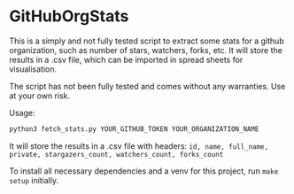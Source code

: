 # GitHubOrgStats

This is a simply and not fully tested script to extract some stats for a github organization, such
as number of stars, watchers, forks, etc.
It will store the results in a .csv file, which can be imported in spread sheets for visualisation.

The script has not been fully tested and comes without any warranties. Use at your own risk.

Usage:

```bash
python3 fetch_stats.py YOUR_GITHUB_TOKEN YOUR_ORGANIZATION_NAME
```

It will store the results in a .csv file with headers:
`id, name, full_name, private, stargazers_count, watchers_count, forks_count`

To install all necessary dependencies and a venv for this project, run `make setup` initially.
